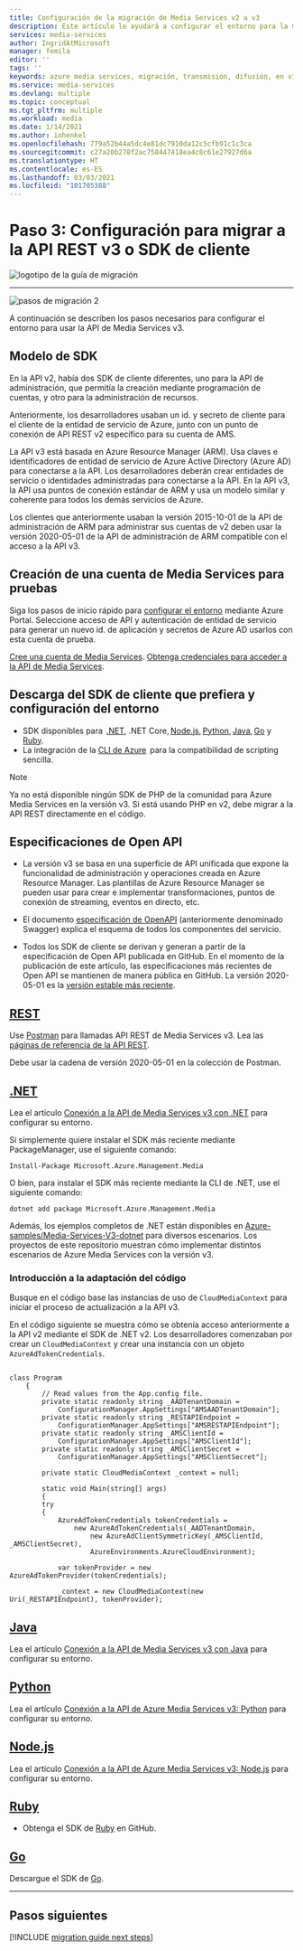 ```yaml
---
title: Configuración de la migración de Media Services v2 a v3
description: Este artículo le ayudará a configurar el entorno para la migración de Azure Media Services v2 a v3.
services: media-services
author: IngridAtMicrosoft
manager: femila
editor: ''
tags: ''
keywords: azure media services, migración, transmisión, difusión, en vivo, SDK
ms.service: media-services
ms.devlang: multiple
ms.topic: conceptual
ms.tgt_pltfrm: multiple
ms.workload: media
ms.date: 1/14/2021
ms.author: inhenkel
ms.openlocfilehash: 779a52b44a5dc4e81dc7910da12c5cfb91c1c3ca
ms.sourcegitcommit: c27a20b278f2ac758447418ea4c8c61e27927d6a
ms.translationtype: HT
ms.contentlocale: es-ES
ms.lasthandoff: 03/03/2021
ms.locfileid: "101705388"
---
```

# <a name="step-3---set-up-to-migrate-to-the-v3-rest-api-or-client-sdk"></a>Paso 3: Configuración para migrar a la API REST v3 o SDK de cliente

![logotipo de la guía de migración](./media/migration-guide/azure-media-services-logo-migration-guide.svg)

<hr color="#5ea0ef" size="10">

![pasos de migración 2](./media/migration-guide/steps-3.svg)

A continuación se describen los pasos necesarios para configurar el entorno para usar la API de Media Services v3.

## <a name="sdk-model"></a>Modelo de SDK

En la API v2, había dos SDK de cliente diferentes, uno para la API de administración, que permitía la creación mediante programación de cuentas, y otro para la administración de recursos.

Anteriormente, los desarrolladores usaban un id. y secreto de cliente para el cliente de la entidad de servicio de Azure, junto con un punto de conexión de API REST v2 específico para su cuenta de AMS.

La API v3 está basada en Azure Resource Manager (ARM). Usa claves e identificadores de entidad de servicio de Azure Active Directory (Azure AD) para conectarse a la API. Los desarrolladores deberán crear entidades de servicio o identidades administradas para conectarse a la API. En la API v3, la API usa puntos de conexión estándar de ARM y usa un modelo similar y coherente para todos los demás servicios de Azure.

Los clientes que anteriormente usaban la versión 2015-10-01 de la API de administración de ARM para administrar sus cuentas de v2 deben usar la versión 2020-05-01 de la API de administración de ARM compatible con el acceso a la API v3.

## <a name="create-a-new-media-services-account-for-testing"></a>Creación de una cuenta de Media Services para pruebas

Siga los pasos de inicio rápido para [configurar el entorno](how-to-set-azure-subscription.md?tabs=portal) mediante Azure Portal. Seleccione acceso de API y autenticación de entidad de servicio para generar un nuevo id. de aplicación y secretos de Azure AD usarlos con esta cuenta de prueba.

[Cree una cuenta de Media Services](create-account-howto.md?tabs=portal).
[Obtenga credenciales para acceder a la API de Media Services](access-api-howto.md?tabs=portal).

## <a name="download-client-sdk-of-your-choice-and-set-up-your-environment"></a>Descarga del SDK de cliente que prefiera y configuración del entorno

- SDK disponibles para  [.NET](/dotnet/api/overview/azure/mediaservices/management?preserve-view=true&view=azure-dotnet), .NET Core, [Node.js](/javascript/api/overview/azure/mediaservices/management?preserve-view=true&view=azure-node-latest), [Python](/python/api/overview/azure/mediaservices/management?preserve-view=true&view=azure-python), [Java](/java/api/overview/azure/mediaservices/management?preserve-view=true&view=azure-java-stable), [Go](https://godoc.org/github.com/Azure/azure-sdk-for-go/services/mediaservices/mgmt/2018-07-01/media) y [Ruby](https://github.com/Azure/azure-sdk-for-ruby/blob/master/README.md).
- La integración de la [CLI de Azure](/cli/azure/ams?preserve-view=true&view=azure-cli-latest)  para la compatibilidad de scripting sencilla.

> [!NOTE]
> Ya no está disponible ningún SDK de PHP de la comunidad para Azure Media Services en la versión v3. Si está usando PHP en v2, debe migrar a la API REST directamente en el código.

## <a name="open-api-specifications"></a>Especificaciones de Open API

- La versión v3 se basa en una superficie de API unificada que expone la funcionalidad de administración y operaciones creada en Azure Resource Manager. Las plantillas de Azure Resource Manager se pueden usar para crear e implementar transformaciones, puntos de conexión de streaming, eventos en directo, etc.

- El documento [especificación de OpenAPI](https://github.com/Azure/azure-rest-api-specs/tree/master/specification/mediaservices/resource-manager/Microsoft.Media/stable/2020-05-01) (anteriormente denominado Swagger) explica el esquema de todos los componentes del servicio.

- Todos los SDK de cliente se derivan y generan a partir de la especificación de Open API publicada en GitHub. En el momento de la publicación de este artículo, las especificaciones más recientes de Open API se mantienen de manera pública en GitHub. La versión 2020-05-01 es la [versión estable más reciente](https://github.com/Azure/azure-rest-api-specs/tree/master/specification/mediaservices/resource-manager/Microsoft.Media/stable/2020-05-01).

## <a name="rest"></a>[REST](#tab/rest)

Use [Postman](./media-rest-apis-with-postman.md) para llamadas API REST de Media Services v3.
Lea las [páginas de referencia de la API REST](/rest/api/media/).

Debe usar la cadena de versión 2020-05-01 en la colección de Postman.

## <a name="net"></a>[.NET](#tab/net)

Lea el artículo [Conexión a la API de Media Services v3 con .NET](configure-connect-dotnet-howto.md) para configurar su entorno.

Si simplemente quiere instalar el SDK más reciente mediante PackageManager, use el siguiente comando:

```Install-Package Microsoft.Azure.Management.Media```

O bien, para instalar el SDK más reciente mediante la CLI de .NET, use el siguiente comando:

```dotnet add package Microsoft.Azure.Management.Media```

Además, los ejemplos completos de .NET están disponibles en [Azure-samples/Media-Services-V3-dotnet](https://github.com/Azure-Samples/media-services-v3-dotnet) para diversos escenarios. Los proyectos de este repositorio muestran cómo implementar distintos escenarios de Azure Media Services con la versión v3.

### <a name="get-started-adjusting-your-code"></a>Introducción a la adaptación del código

Busque en el código base las instancias de uso de `CloudMediaContext` para iniciar el proceso de actualización a la API v3.

En el código siguiente se muestra cómo se obtenía acceso anteriormente a la API v2 mediante el SDK de .NET v2. Los desarrolladores comenzaban por crear un `CloudMediaContext` y crear una instancia con un objeto `AzureAdTokenCredentials`.

```dotnet

class Program
    {
        // Read values from the App.config file.
        private static readonly string _AADTenantDomain =
            ConfigurationManager.AppSettings["AMSAADTenantDomain"];
        private static readonly string _RESTAPIEndpoint =
            ConfigurationManager.AppSettings["AMSRESTAPIEndpoint"];
        private static readonly string _AMSClientId =
            ConfigurationManager.AppSettings["AMSClientId"];
        private static readonly string _AMSClientSecret =
            ConfigurationManager.AppSettings["AMSClientSecret"];

        private static CloudMediaContext _context = null;

        static void Main(string[] args)
        {
        try
        {
            AzureAdTokenCredentials tokenCredentials = 
                new AzureAdTokenCredentials(_AADTenantDomain,
                    new AzureAdClientSymmetricKey(_AMSClientId, _AMSClientSecret),
                    AzureEnvironments.AzureCloudEnvironment);

            var tokenProvider = new AzureAdTokenProvider(tokenCredentials);

            _context = new CloudMediaContext(new Uri(_RESTAPIEndpoint), tokenProvider);

```

## <a name="java"></a>[Java](#tab/java)

Lea el artículo [Conexión a la API de Media Services v3 con Java](configure-connect-java-howto.md) para configurar su entorno.

## <a name="python"></a>[Python](#tab/python)

Lea el artículo [Conexión a la API de Azure Media Services v3: Python](configure-connect-python-howto.md) para configurar su entorno.

## <a name="nodejs"></a>[Node.js](#tab/nodejs)

Lea el artículo [Conexión a la API de Azure Media Services v3: Node.js](configure-connect-nodejs-howto.md) para configurar su entorno.

## <a name="ruby"></a>[Ruby](#tab/ruby)

- Obtenga el SDK de [Ruby](https://github.com/Azure/azure-sdk-for-ruby/blob/master/README.md) en GitHub.

## <a name="go"></a>[Go](#tab/go)

Descargue el SDK de [Go](https://godoc.org/github.com/Azure/azure-sdk-for-go/services/mediaservices/mgmt/2018-07-01/media).

---

## <a name="next-steps"></a>Pasos siguientes

[!INCLUDE [migration guide next steps](./includes/migration-guide-next-steps.md)]